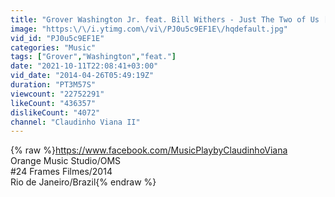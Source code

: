 ```yaml
---
title: "Grover Washington Jr. feat. Bill Withers - Just The Two of Us [HQ]"
image: "https:\/\/i.ytimg.com\/vi\/PJ0u5c9EF1E\/hqdefault.jpg"
vid_id: "PJ0u5c9EF1E"
categories: "Music"
tags: ["Grover","Washington","feat."]
date: "2021-10-11T22:08:41+03:00"
vid_date: "2014-04-26T05:49:19Z"
duration: "PT3M57S"
viewcount: "22752291"
likeCount: "436357"
dislikeCount: "4072"
channel: "Claudinho Viana II"
---
```

{% raw %}<a rel="nofollow" target="blank" href="https://www.facebook.com/MusicPlaybyClaudinhoViana">https://www.facebook.com/MusicPlaybyClaudinhoViana</a><br />Orange Music Studio/OMS<br />#24 Frames Filmes/2014<br />Rio de Janeiro/Brazil{% endraw %}
